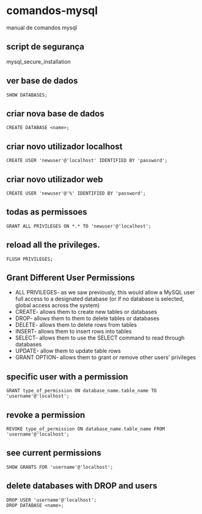 # comandos-mysql
manual de comandos mysql

## script de segurança
mysql_secure_installation

## ver base de dados
```
SHOW DATABASES;
```

## criar nova base de dados
```
CREATE DATABASE <name>;
```

## criar novo utilizador localhost
```
CREATE USER 'newuser'@'localhost' IDENTIFIED BY 'password';
```

## criar novo utilizador web
```
CREATE USER 'newuser'@'%' IDENTIFIED BY 'password';
```

## todas as permissoes
```
GRANT ALL PRIVILEGES ON *.* TO 'newuser'@'localhost';
```

## reload all the privileges.
```
FLUSH PRIVILEGES;
```

## Grant Different User Permissions

* ALL PRIVILEGES- as we saw previously, this would allow a MySQL user full access to a designated database (or if no database is selected, global access across the system)
* CREATE- allows them to create new tables or databases
* DROP- allows them to them to delete tables or databases
* DELETE- allows them to delete rows from tables
* INSERT- allows them to insert rows into tables
* SELECT- allows them to use the SELECT command to read through databases
* UPDATE- allow them to update table rows
* GRANT OPTION- allows them to grant or remove other users’ privileges

## specific user with a permission
```
GRANT type_of_permission ON database_name.table_name TO 'username'@'localhost';
```

## revoke a permission
```
REVOKE type_of_permission ON database_name.table_name FROM 'username'@'localhost';
```

## see current permissions
```
SHOW GRANTS FOR 'username'@'localhost';
```

## delete databases with DROP and users
```
DROP USER 'username'@'localhost';
DROP DATABASE <name>;
